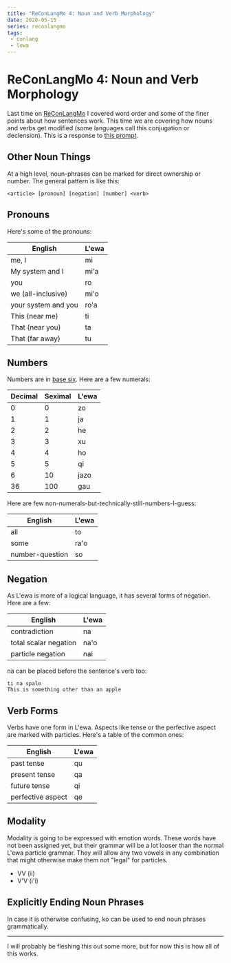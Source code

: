 ```yaml
---
title: "ReConLangMo 4: Noun and Verb Morphology"
date: 2020-05-15
series: reconlangmo
tags:
 - conlang
 - lewa
---
```


# ReConLangMo 4: Noun and Verb Morphology

Last time on [ReConLangMo][reconlangmoseries] I covered word order and some of
the finer points about how sentences work. This time we are covering how nouns
and verbs get modified (some languages call this conjugation or declension).
This is a response to [this prompt][rclm4].

[reconlangmoseries]: /blog/series/reconlangmo
[rclm4]: https://www.reddit.com/r/conlangs/comments/gjvczy/reconlangmo_4_noun_and_verb_morphology/

## Other Noun Things

At a high level, noun-phrases can be marked for direct ownership or number. The
general pattern is like this:

```
<article> [pronoun] [negation] [number] <verb>
```

## Pronouns

Here's some of the pronouns:

| English               | L'ewa |
| --------------------- | ----- |
| me, I                 | mi    |
| My system and I       | mi'a  |
| you                   | ro    |
| we (all-inclusive)    | mi'o  |
| your system and you   | ro'a  |
| This (near me)        | ti    |
| That (near you)       | ta    |
| That (far away)       | tu    |

## Numbers

Numbers are in [base six][seximal]. Here are a few numerals:

[seximal]: https://www.seximal.net/

| Decimal | Seximal | L'ewa |
| ------- | ------- | ----- |
|       0 |       0 | zo    |
|       1 |       1 | ja    |
|       2 |       2 | he    |
|       3 |       3 | xu    |
|       4 |       4 | ho    |
|       5 |       5 | qi    |
|       6 |      10 | jazo  |
|      36 |     100 | gau   |

Here are few non-numerals-but-technically-still-numbers-I-guess:

| English         | L'ewa |
| --------------- | ----- |
| all             | to    |
| some            | ra'o  |
| number-question | so    |

## Negation

As L'ewa is more of a logical language, it has several forms of negation. Here
are a few:

| English               | L'ewa |
| --------------------- | ----- |
| contradiction         | na    |
| total scalar negation | na'o  |
| particle negation     | nai   |

na can be placed before the sentence's verb too:

```
ti na spalo
This is something other than an apple
```

## Verb Forms

Verbs have one form in L'ewa. Aspects like tense or the perfective aspect are
marked with particles. Here's a table of the common ones:

| English           | L'ewa |
| ----------        | ----- |
| past tense        | qu    |
| present tense     | qa    |
| future tense      | qi    |
| perfective aspect | qe    |

## Modality

Modality is going to be expressed with emotion words. These words have not been
assigned yet, but their grammar will be a lot looser than the normal L'ewa
particle grammar. They will allow any two vowels in any combination that might
otherwise make them not "legal" for particles.

- VV (ii)
- V'V (i'i)

## Explicitly Ending Noun Phrases

In case it is otherwise confusing, ko can be used to end noun phrases grammatically.

---

I will probably be fleshing this out some more, but for now this is how all of
this works.
